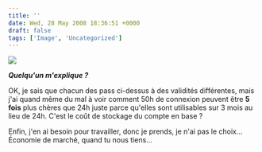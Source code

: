 ```yaml
---
title: ''
date: Wed, 28 May 2008 18:36:51 +0000
draft: false
tags: ['Image', 'Uncategorized']
---
```


![](https://madd0.files.wordpress.com/2008/05/rcxxgaq0n9jt4t64tkymcizx_400.png)

**_Quelqu'un m'explique ?_**

OK, je sais que chacun des pass ci-dessus à des validités différentes, mais j'ai quand même du mal à voir comment 50h de connexion peuvent être **5 fois** plus chères que 24h juste parce qu'elles sont utilisables sur 3 mois au lieu de 24h. C'est le coût de stockage du compte en base ?

Enfin, j'en ai besoin pour travailler, donc je prends, je n'ai pas le choix… Économie de marché, quand tu nous tiens…